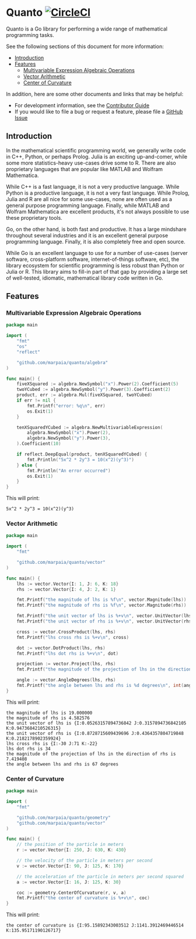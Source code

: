 # Quanto [![CircleCI](https://circleci.com/gh/marpaia/quanto.svg?style=svg&circle-token=07906e84b293e18c892eccc2680a545094323dc4)](https://circleci.com/gh/marpaia/quanto)

Quanto is a Go library for performing a wide range of mathematical programming tasks.

See the following sections of this document for more information:

- [Introduction](#introduction)
- [Features](#features)
  - [Multivariable Expression Algebraic Operations](#multivariable-expression-algebraic-operations)
  - [Vector Arithmetic](#vector-arithmetic)
  - [Center of Curvature](#center-of-curvature)

In addition, here are some other documents and links that may be helpful:

- For development information, see the [Contributor Guide](./CONTRIBUTING.md)
- If you would like to file a bug or request a feature, please file a [GitHub Issue](https://github.com/marpaia/quanto/issues/new)

## Introduction

In the mathematical scientific programming world, we generally write code in C++, Python, or perhaps Prolog. Julia is an exciting up-and-comer, while some more statistics-heavy use-cases drive some to R. There are also proprietary languages that are popular like MATLAB and Wolfram Mathematica.

While C++ is a fast language, it is not a very productive language. While Python is a productive language, it is not a very fast language. While Prolog, Julia and R are all nice for some use-cases, none are often used as a general purpose programming language. Finally, while MATLAB and Wolfram Mathematica are excellent products, it's not always possible to use these proprietary tools.

Go, on the other hand, is both fast and productive. It has a large mindshare throughout several industries and it is an excellent general purpose programming language. Finally, it is also completely free and open source.

While Go is an excellent language to use for a number of use-cases (server software, cross-platform software, internet-of-things software, etc), the library ecosystem for scientific programming is less robust than Python or Julia or R. This library aims to fill-in part of that gap by providing a large set of well-tested, idiomatic, mathematical library code written in Go.

## Features

### Multivariable Expression Algebraic Operations

```go
package main

import (
	"fmt"
	"os"
	"reflect"

	"github.com/marpaia/quanto/algebra"
)

func main() {
	fiveXSquared := algebra.NewSymbol("x").Power(2).Coefficient(5)
	twoYCubed := algebra.NewSymbol("y").Power(3).Coefficient(2)
	product, err := algebra.Mul(fiveXSquared, twoYCubed)
	if err != nil {
		fmt.Printf("error: %q\n", err)
		os.Exit(1)
	}

	tenXSquaredYCubed := algebra.NewMultivariableExpression(
		algebra.NewSymbol("x").Power(2),
		algebra.NewSymbol("y").Power(3),
	).Coefficient(10)

	if reflect.DeepEqual(product, tenXSquaredYCubed) {
		fmt.Println("5x^2 * 2y^3 = 10(x^2)(y^3)")
	} else {
		fmt.Println("An error occurred")
		os.Exit(1)
	}
}
```

This will print:

```
5x^2 * 2y^3 = 10(x^2)(y^3)
```

### Vector Arithmetic

```go
package main

import (
	"fmt"

	"github.com/marpaia/quanto/vector"
)

func main() {
	lhs := vector.Vector{I: 1, J: 6, K: 18}
	rhs := vector.Vector{I: 4, J: 2, K: 1}

	fmt.Printf("the magnitude of lhs is %f\n", vector.Magnitude(lhs))
	fmt.Printf("the magnitude of rhs is %f\n", vector.Magnitude(rhs))

	fmt.Printf("the unit vector of lhs is %+v\n", vector.UnitVector(lhs))
	fmt.Printf("the unit vector of rhs is %+v\n", vector.UnitVector(rhs))

	cross := vector.CrossProduct(lhs, rhs)
	fmt.Printf("lhs cross rhs is %+v\n", cross)

	dot := vector.DotProduct(lhs, rhs)
	fmt.Printf("lhs dot rhs is %+v\n", dot)

	projection := vector.Project(lhs, rhs)
	fmt.Printf("the magnitude of the projection of lhs in the direction of rhs is %f\n", projection)

	angle := vector.AngleDegrees(lhs, rhs)
	fmt.Printf("the angle between lhs and rhs is %d degrees\n", int(angle))
}

```

This will print:

```
the magnitude of lhs is 19.000000
the magnitude of rhs is 4.582576
the unit vector of lhs is {I:0.05263157894736842 J:0.3157894736842105 K:0.9473684210526315}
the unit vector of rhs is {I:0.8728715609439696 J:0.4364357804719848 K:0.2182178902359924}
lhs cross rhs is {I:-30 J:71 K:-22}
lhs dot rhs is 34
the magnitude of the projection of lhs in the direction of rhs is 7.419408
the angle between lhs and rhs is 67 degrees
```

### Center of Curvature

```go
package main

import (
	"fmt"

	"github.com/marpaia/quanto/geometry"
	"github.com/marpaia/quanto/vector"
)

func main() {
	// the position of the particle in meters
	r := vector.Vector{I: 250, J: 630, K: 430}

	// the velocity of the particle in meters per second
	v := vector.Vector{I: 90, J: 125, K: 170}

	// the acceleration of the particle in meters per second squared
	a := vector.Vector{I: 16, J: 125, K: 30}

	coc := geometry.CenterOfCurvature(r, v, a)
	fmt.Printf("the center of curvature is %+v\n", coc)
}

```

This will print:

```
the center of curvature is {I:95.15892343003512 J:1141.3912469446514 K:135.95171190126717}
```